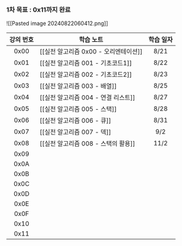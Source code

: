 ### 1차 목표 : 0x11까지 완료

![[Pasted image 20240822060412.png]]

| 강의 번호 | 학습 노트                     | 학습 일자 |
| :---: | ------------------------- | :---: |
| 0x00  | [[실전 알고리즘 0x00 - 오리엔테이션]] | 8/21  |
| 0x01  | [[실전 알고리즘 001 - 기초코드1]]  | 8/22  |
| 0x02  | [[실전 알고리즘 002 - 기초코드2]]  | 8/23  |
| 0x03  | [[실전 알고리즘 003 - 배열]]     | 8/25  |
| 0x04  | [[실전 알고리즘 004 - 연결 리스트]] | 8/27  |
| 0x05  | [[실전 알고리즘 005 - 스택]]     | 8/28  |
| 0x06  | [[실전 알고리즘 006 - 큐]]      | 8/31  |
| 0x07  | [[실전 알고리즘 007 - 덱]]      |  9/2  |
| 0x08  | [[실전 알고리즘 008 - 스택의 활용]] | 11/2  |
| 0x09  |                           |       |
| 0x0A  |                           |       |
| 0x0B  |                           |       |
| 0x0C  |                           |       |
| 0x0D  |                           |       |
| 0x0E  |                           |       |
| 0x0F  |                           |       |
| 0x10  |                           |       |
| 0x11  |                           |       |
